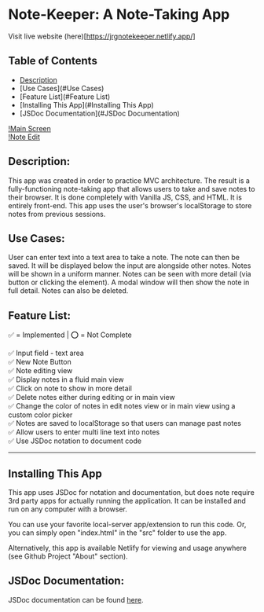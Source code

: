 # Note-Keeper: A Note-Taking App
Visit live website (here)[https://jrgnotekeeper.netlify.app/]

## Table of Contents
- [Description](#Description)
- [Use Cases](#Use Cases)
- [Feature List](#Feature List)
- [Installing This App](#Installing This App)
- [JSDoc Documentation](#JSDoc Documentation)

[!Main Screen](https://user-images.githubusercontent.com/7349117/129696800-e99bf5b6-3262-4fdf-8aec-4cc7132922dd.png)  
[!Note Edit](https://user-images.githubusercontent.com/7349117/129696884-acc48740-c2df-4dfd-af62-ea4279f3dae4.png)

## Description:  
This app was created in order to practice MVC architecture. The result is a fully-functioning note-taking app that allows users to take and save notes to their browser. It is done completely with Vanilla JS, CSS, and HTML. It is entirely front-end. This app uses the user's browser's localStorage to store notes from previous sessions.

## Use Cases:  
User can enter text into a text area to take a note. The note can then be saved. It will be displayed below the input are alongside other notes. Notes will be shown in a uniform manner. Notes can be seen with more detail (via button or clicking the element). A modal window will then show the note in full detail. Notes can also be deleted.

## Feature List: 
✅ = Implemented | ⭕ = Not Complete

✅ Input field - text area  
✅ New Note Button  
✅ Note editing view  
✅ Display notes in a fluid main view  
✅ Click on note to show in more detail  
✅ Delete notes either during editing or in main view  
✅ Change the color of notes in edit notes view or in main view using a custom color picker  
✅ Notes are saved to localStorage so that users can manage past notes  
✅ Allow users to enter multi line text into notes  
✅ Use JSDoc notation to document code

---

## Installing This App

This app uses JSDoc for notation and documentation, but does note require 3rd party apps for actually running the application. It can be installed and run on any computer with a browser.

You can use your favorite local-server app/extension to run this code. Or, you can simply open "index.html" in the "src" folder to use the app.

Alternatively, this app is available Netlify for viewing and usage anywhere (see Github Project "About" section).

## JSDoc Documentation:
JSDoc documentation can be found [here](https://johngardiner93.github.io/Note-Keeper/).

